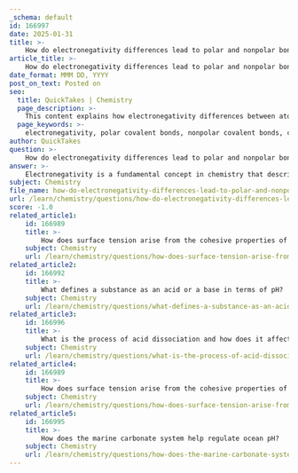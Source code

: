 ```yaml
---
_schema: default
id: 166997
date: 2025-01-31
title: >-
    How do electronegativity differences lead to polar and nonpolar bonds?
article_title: >-
    How do electronegativity differences lead to polar and nonpolar bonds?
date_format: MMM DD, YYYY
post_on_text: Posted on
seo:
  title: QuickTakes | Chemistry
  page_description: >-
    This content explains how electronegativity differences between atoms affect the nature of chemical bonds, leading to polar and nonpolar bonds, and discusses their implications for molecular properties.
  page_keywords: >-
    electronegativity, polar covalent bonds, nonpolar covalent bonds, chemical bonds, electron sharing, partial charges, molecule properties, bond polarity, hydrophilic, hydrophobic, water molecule, electronegativity difference
author: QuickTakes
question: >-
    How do electronegativity differences lead to polar and nonpolar bonds?
answer: >-
    Electronegativity is a fundamental concept in chemistry that describes an atom's ability to attract and hold onto electrons in a chemical bond. The differences in electronegativity between atoms play a crucial role in determining whether a bond is polar or nonpolar.\n\n### Polar and Nonpolar Bonds\n\n1. **Polar Covalent Bonds**:\n   - These bonds occur when two atoms with significantly different electronegativities form a bond. In such cases, the atom with the higher electronegativity attracts the shared electrons more strongly, leading to an unequal sharing of electrons. This results in the formation of partial positive and negative charges within the molecule.\n   - For example, in a water molecule (H₂O), oxygen has a higher electronegativity (approximately 3.5) compared to hydrogen (approximately 2.1). This difference causes the electrons to be drawn closer to the oxygen atom, creating a polar covalent bond. The oxygen atom acquires a partial negative charge (δ-) while the hydrogen atoms acquire partial positive charges (δ+).\n\n2. **Nonpolar Covalent Bonds**:\n   - Nonpolar covalent bonds occur when two atoms have similar or identical electronegativities, resulting in an equal sharing of electrons. In this case, there is no significant charge separation within the molecule.\n   - An example of a nonpolar covalent bond is the bond between two hydrogen atoms (H₂), where both atoms have the same electronegativity. As a result, the electrons are shared equally, and there are no partial charges.\n\n### Summary of Electronegativity and Bond Polarity\n- **Electronegativity Difference**: The greater the difference in electronegativity between two bonded atoms, the more polar the bond will be. Generally, a difference of 0.4 or less indicates a nonpolar bond, while a difference greater than 0.4 suggests a polar bond.\n- **Impact on Molecular Properties**: The polarity of a molecule affects its physical properties, such as solubility, boiling point, and interaction with other molecules. Polar molecules tend to be soluble in water (hydrophilic), while nonpolar molecules are typically not (hydrophobic).\n\nUnderstanding these concepts is essential for predicting the behavior of molecules in chemical reactions and their interactions in biological systems.
subject: Chemistry
file_name: how-do-electronegativity-differences-lead-to-polar-and-nonpolar-bonds.md
url: /learn/chemistry/questions/how-do-electronegativity-differences-lead-to-polar-and-nonpolar-bonds
score: -1.0
related_article1:
    id: 166989
    title: >-
        How does surface tension arise from the cohesive properties of water?
    subject: Chemistry
    url: /learn/chemistry/questions/how-does-surface-tension-arise-from-the-cohesive-properties-of-water
related_article2:
    id: 166992
    title: >-
        What defines a substance as an acid or a base in terms of pH?
    subject: Chemistry
    url: /learn/chemistry/questions/what-defines-a-substance-as-an-acid-or-a-base-in-terms-of-ph
related_article3:
    id: 166996
    title: >-
        What is the process of acid dissociation and how does it affect pH?
    subject: Chemistry
    url: /learn/chemistry/questions/what-is-the-process-of-acid-dissociation-and-how-does-it-affect-ph
related_article4:
    id: 166989
    title: >-
        How does surface tension arise from the cohesive properties of water?
    subject: Chemistry
    url: /learn/chemistry/questions/how-does-surface-tension-arise-from-the-cohesive-properties-of-water
related_article5:
    id: 166995
    title: >-
        How does the marine carbonate system help regulate ocean pH?
    subject: Chemistry
    url: /learn/chemistry/questions/how-does-the-marine-carbonate-system-help-regulate-ocean-ph
---
```


&nbsp;